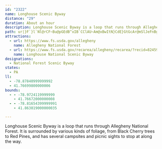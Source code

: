 ```yaml
---
id: "2322"
name: Longhouse Scenic Byway
distance: "29"
duration: About an hour
description: Longhouse Scenic Byway is a loop that runs through Allegheny National Forest.  It is surrounded by various kinds of foliage, from Black Cherry trees to Red Pines, and has several campsites and picnic sights to stop at along the way.
path: ur|}F`}l`Nl@rCF~Bu@pGEdB^xIB`CClAU~Am@xBwItN}CdE}GtGcAr@mSlJeFnBg@b@mElGuBfBqFjDoBzA_@l@_@~@w@fC_BpBwHzHcAdBUx@}CvTYpCBfAFr@l@pCdAfC`AxAbD`CPVXt@ExBYd@y@d@[?{Dq@wGk@uBMsB_@s@S_DkBcAGy@XkExFuCzFiC`Jc@fA{LtUiAdByC`CsPxLeBx@cB`@{LfAcC|@uJzGsB~AsAlD{@xA}@`AsAj@i@J{AFc@Gy@i@iDmDcAa@s@?}Cj@{QlFgB~@yDvDi@bAi@~AyBvKyBlOElA@`@d@vAp@j@bF~CfIzDvCfB^p@NfAI~@OXi@j@mATmHVo@J_Ah@s@v@yArB}H`McCdEgA`DeArIJfBjGtJvCrIThA^jECfA[fB_@n@_@@mBAgGmC_AWwDmAuAMmF~@{F|B_Aj@OK{HtMsClDmDjDuTjRsA|AOdADhAXdBlCnJ^~@h@b@xBFnDg@x@Th@p@Hp@KnAmAbCiDhFyAjDa@fCjBrIJrBc@hB[^s@\u@Fy@[qJmIoI{J_FyEuLuIo@Yy@Iy@As@LcDxCyAdBiA`Ay@VyADo@Qm@g@e@w@qDmHkAi@yA@aBdA_CfFu@xCwA|Lq@vCgBfFoB|CePjMyKvHcBBsA_@iBsAkAq@oAYiAGeKrA_Be@i@]cAgCcBuIsCcJwAkD_@yAy@sAiHaJyCaDwBgDoBeBrF}UnPuq@tAmGhByGtM_k@`@aDZuDNeD?gHiCop@_@mEgAoIiByJiBiHoCgIgCaGcBeDm^_j@aAaByB{EkB_F}BiJw@eFy@oJQmIN{NhAsm@JaK|Ayx@NaFr@aJ~@aHlBkKzLwl@bBmJj@yFLgCD_G]oKcHgwA}@kJq@iF}AwIiNml@uCcLYcB]iEq@kFY{EOmE?yETuFr@{JdAyGxDiRrB}Kjh@tZ`HvFxD`EhE`FjInKlF`IlE~IjGpO~CfGdI~JbHlFfF~EhC|CpG~KlDzElExEbUtPzm@re@lHfFzM`Ifg@xXj@V|AxAdAvApCbGxA`IlY`_B`I|d@x@pG|AnO^fFd@zI^xMR~Ss@~`@C~CBxCNlDHfBZdD~@|FrBvIbLxXhClDr@p@nAd@tCf@xA@bBIx@WvAk@fMuIlD_DvC{DlEiIbEkJ^oAZkB`AgJ`AiElDeIvG}MhAsCjIa[|AwEhBeElAsBdEaFfCwBbGiDzLsD|CqAtLaHtLeGrRkLrLwHrLcHxIaGpB_A
attractions:
  - url: https://www.fs.usda.gov/allegheny
    name: Allegheny National Forest
  - url: https://www.fs.usda.gov/recarea/allegheny/recarea/?recid=82459
    name: Longhouse National Scenic Byway
designations:
  - National Forest Scenic Byway
states:
  - PA
ll:
  - -78.87840999999992
  - 41.76699800000006
bounds:
  - - -78.9724119999999
    - 41.76672000000008
  - - -78.81654399999991
    - 41.863819000000035

---
```


Longhouse Scenic Byway is a loop that runs through Allegheny National Forest.  It is surrounded by various kinds of foliage, from Black Cherry trees to Red Pines, and has several campsites and picnic sights to stop at along the way.
